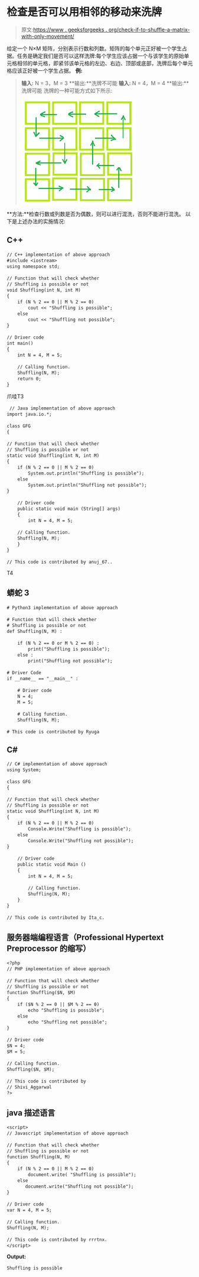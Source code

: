 # 检查是否可以用相邻的移动来洗牌

> 原文:[https://www . geeksforgeeks . org/check-if-to-shuffle-a-matrix-with-only-movement/](https://www.geeksforgeeks.org/check-if-possible-to-shuffle-a-matrix-with-adjacent-movements/)

给定一个 N×M 矩阵，分别表示行数和列数。矩阵的每个单元正好被一个学生占据。任务是确定我们是否可以这样洗牌:每个学生应该占据一个与该学生的原始单元格相邻的单元格，即紧邻该单元格的左边、右边、顶部或底部，洗牌后每个单元格应该正好被一个学生占据。
**例:**

> **输入:** N = 3，M = 3
> **输出:**洗牌不可能
> **输入:** N = 4，M = 4
> **输出:**洗牌可能
> 洗牌的一种可能方式如下所示:
> 
> ![](img/db20082df6c68d4efa5e07e7dd499804.png)

**方法:**检查行数或列数是否为偶数，则可以进行混洗，否则不能进行混洗。
以下是上述办法的实施情况:

## C++

```
// C++ implementation of above approach
#include <iostream>
using namespace std;

// Function that will check whether
// Shuffling is possible or not
void Shuffling(int N, int M)
{
    if (N % 2 == 0 || M % 2 == 0)
        cout << "Shuffling is possible";
    else
        cout << "Shuffling not possible";
}

// Driver code
int main()
{
    int N = 4, M = 5;

    // Calling function.
    Shuffling(N, M);
    return 0;
}
```

<gfg-tab role="tab" slot="tab" id="gfg-tab-1">爪哇</gfg-tab>T3

```
 // Java implementation of above approach
import java.io.*;

class GFG 
{

// Function that will check whether
// Shuffling is possible or not
static void Shuffling(int N, int M)
{
    if (N % 2 == 0 || M % 2 == 0)
        System.out.println("Shuffling is possible");
    else
        System.out.println("Shuffling not possible");
}

    // Driver code
    public static void main (String[] args) 
    {
        int N = 4, M = 5;

    // Calling function.
    Shuffling(N, M);
    }
}

// This code is contributed by anuj_67.. 
```

T4

## 蟒蛇 3

```
# Python3 implementation of above approach

# Function that will check whether
# Shuffling is possible or not
def Shuffling(N, M) :

    if (N % 2 == 0 or M % 2 == 0) :
        print("Shuffling is possible");
    else :
        print("Shuffling not possible");

# Driver Code
if __name__ == "__main__" :

    # Driver code
    N = 4;
    M = 5;

    # Calling function.
    Shuffling(N, M);

# This code is contributed by Ryuga
```

## C#

```
// C# implementation of above approach
using System;

class GFG
{

// Function that will check whether
// Shuffling is possible or not
static void Shuffling(int N, int M)
{
    if (N % 2 == 0 || M % 2 == 0)
        Console.Write("Shuffling is possible");
    else
        Console.Write("Shuffling not possible");
}

    // Driver code
    public static void Main ()
    {
        int N = 4, M = 5;

        // Calling function.
        Shuffling(N, M);
    }
}

// This code is contributed by Ita_c.
```

## 服务器端编程语言（Professional Hypertext Preprocessor 的缩写）

```
<?php
// PHP implementation of above approach

// Function that will check whether
// Shuffling is possible or not
function Shuffling($N, $M)
{
    if ($N % 2 == 0 || $M % 2 == 0)
        echo "Shuffling is possible";
    else
        echo "Shuffling not possible";
}

// Driver code
$N = 4;
$M = 5;

// Calling function.
Shuffling($N, $M);

// This code is contributed by
// Shivi_Aggarwal
?>
```

## java 描述语言

```
<script>
// Javascript implementation of above approach

// Function that will check whether
// Shuffling is possible or not
function Shuffling(N, M)
{
    if (N % 2 == 0 || M % 2 == 0)
        document.write( "Shuffling is possible");
    else
       document.write("Shuffling not possible");
}

// Driver code
var N = 4, M = 5;

// Calling function.
Shuffling(N, M);

// This code is contributed by rrrtnx.
</script>
```

**Output:** 

```
Shuffling is possible
```
